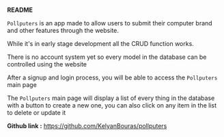 **README**

`Pollputers` is an app made to allow users to submit their computer brand and other features through the website.

While it's in early stage development all the CRUD function works.

There is no account system yet so every model in the database can be controlled using the website 

After a signup and login process, you will be able to access the `Pollputers` main page

The `Pollputers` main page will display a list of every thing in the database with a button to create a new one,
you can also click on any item in the list to delete or update it

**Github link :**
https://github.com/KelyanBouras/pollputers
